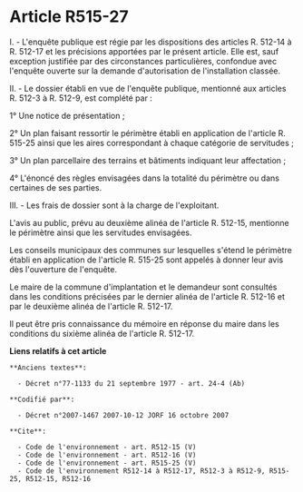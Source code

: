 # Article R515-27

I. - L'enquête publique est régie par les dispositions des articles R. 512-14 à R. 512-17 et les précisions apportées par le
présent article. Elle est, sauf exception justifiée par des circonstances particulières, confondue avec l'enquête ouverte sur
la demande d'autorisation de l'installation classée.

II. - Le dossier établi en vue de l'enquête publique, mentionné aux articles R. 512-3 à R. 512-9, est complété par :

1° Une notice de présentation ;

2° Un plan faisant ressortir le périmètre établi en application de l'article R. 515-25 ainsi que les aires correspondant à
chaque catégorie de servitudes ;

3° Un plan parcellaire des terrains et bâtiments indiquant leur affectation ;

4° L'énoncé des règles envisagées dans la totalité du périmètre ou dans certaines de ses parties.

III. - Les frais de dossier sont à la charge de l'exploitant.

L'avis au public, prévu au deuxième alinéa de l'article R. 512-15, mentionne le périmètre ainsi que les servitudes
envisagées.

Les conseils municipaux des communes sur lesquelles s'étend le périmètre établi en application de l'article R. 515-25 sont
appelés à donner leur avis dès l'ouverture de l'enquête.

Le maire de la commune d'implantation et le demandeur sont consultés dans les conditions précisées par le dernier alinéa de
l'article R. 512-16 et par le deuxième alinéa de l'article R. 512-17.

Il peut être pris connaissance du mémoire en réponse du maire dans les conditions du sixième alinéa de l'article R. 512-17.

**Liens relatifs à cet article**

	**Anciens textes**:

	  - Décret n°77-1133 du 21 septembre 1977 - art. 24-4 (Ab)

	**Codifié par**:

	  - Décret n°2007-1467 2007-10-12 JORF 16 octobre 2007

	**Cite**:

	  - Code de l'environnement - art. R512-15 (V)
	  - Code de l'environnement - art. R512-16 (V)
	  - Code de l'environnement - art. R515-25 (V)
	  - Code de l'environnement R512-14 à R512-17, R512-3 à R512-9, R515-25, R512-15, R512-16
